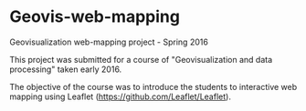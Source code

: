 # Geovis-web-mapping
Geovisualization web-mapping project - Spring 2016

This project was submitted for a course of "Geovisualization and data processing" taken early 2016.

The objective of the course was to introduce the students to interactive web mapping using Leaflet (https://github.com/Leaflet/Leaflet).
